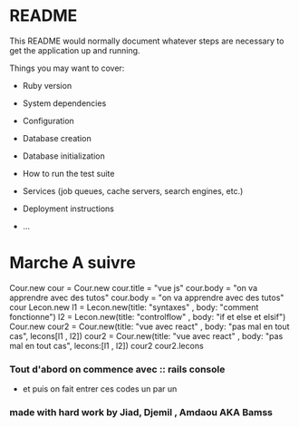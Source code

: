 # README

This README would normally document whatever steps are necessary to get the
application up and running.

Things you may want to cover:

* Ruby version

* System dependencies

* Configuration

* Database creation

* Database initialization

* How to run the test suite

* Services (job queues, cache servers, search engines, etc.)

* Deployment instructions

* ...


# Marche A suivre 
Cour.new
cour = Cour.new
cour.title = "vue js"
cour.body = "on va apprendre avec des tutos"
cour.body = "on va apprendre avec des tutos"
cour
Lecon.new
l1 = Lecon.new(title: "syntaxes" , body: "comment fonctionne")
l2 = Lecon.new(title: "controlflow" , body: "if et else et elsif")
Cour.new
cour2 = Cour.new(title: "vue avec react" , body: "pas mal en tout cas", lecons[l1 , l2])
cour2 = Cour.new(title: "vue avec react" , body: "pas mal en tout cas", lecons:[l1 , l2])
cour2
cour2.lecons

 ### Tout d'abord on commence avec ::  rails console
 - et puis on fait entrer ces codes un par un




 
### made with hard work by Jiad, Djemil , Amdaou AKA Bamss